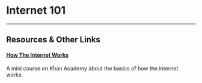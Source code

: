 # Internet 101



----

## Resources & Other Links

#### [How The Internet Works](https://www.khanacademy.org/computing/computer-science/internet-intro/internet-works-intro)

A mini course on Khan Academy about the basics of how the internet works.